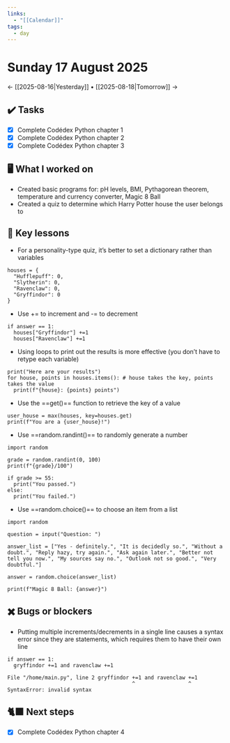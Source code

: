 ```yaml
---
links:
  - "[[Calendar]]"
tags:
  - day
---
```

# Sunday 17 August 2025

← [[2025-08-16|Yesterday]] • [[2025-08-18|Tomorrow]] →

## ✔️ Tasks

- [x] Complete Codédex Python chapter 1
- [x] Complete Codédex Python chapter 2
- [x] Complete Codédex Python chapter 3

## 🖥️ What I worked on

- Created basic programs for: pH levels, BMI, Pythagorean theorem, temperature and currency converter, Magic 8 Ball
- Created a quiz to determine which Harry Potter house the user belongs to

## 📓 Key lessons

- For a personality-type quiz, it’s better to set a dictionary rather than variables
```
houses = {
  "Hufflepuff": 0,
  "Slytherin": 0,
  "Ravenclaw": 0,
  "Gryffindor": 0
}
```
- Use += to increment and -= to decrement
```
if answer == 1:
  houses["Gryffindor"] +=1
  houses["Ravenclaw"] +=1
```
- Using loops to print out the results is more effective (you don’t have to retype each variable)
```
print("Here are your results")
for house, points in houses.items(): # house takes the key, points takes the value
  print(f"{house}: {points} points")
```
- Use the ==get()== function to retrieve the key of a value
```
user_house = max(houses, key=houses.get)
print(f"You are a {user_house}!")
```
- Use ==random.randint()== to randomly generate a number
```
import random

grade = random.randint(0, 100)
print(f"{grade}/100")

if grade >= 55:
  print("You passed.")
else:
  print("You failed.")
```
- Use ==random.choice()== to choose an item from a list
```
import random

question = input("Question: ")

answer_list = ["Yes - definitely.", "It is decidedly so.", "Without a doubt.", "Reply hazy, try again.", "Ask again later.", "Better not tell you now.", "My sources say no.", "Outlook not so good.", "Very doubtful."]

answer = random.choice(answer_list)

print(f"Magic 8 Ball: {answer}")
```

## ✖️ Bugs or blockers

- Putting multiple increments/decrements in a single line causes a syntax error since they are statements, which requires them to have their own line
```
if answer == 1:
  gryffindor +=1 and ravenclaw +=1

File "/home/main.py", line 2 gryffindor +=1 and ravenclaw +=1
                                        ^                 ^
SyntaxError: invalid syntax
```

## 🐈‍⬛ Next steps

- [x] Complete Codédex Python chapter 4